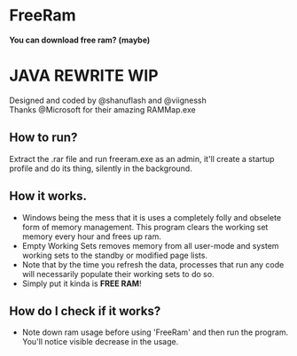# FreeRam
**You can download free ram? (maybe)**
# **JAVA REWRITE WIP**

Designed and coded by @shanuflash and @viignessh<br>
Thanks @Microsoft for their amazing RAMMap.exe

## How to run?<br>
Extract the .rar file and run freeram.exe as an admin, it'll create 
a startup profile and do its thing, silently in the background. 

## How it works.<br>
- Windows being the mess that it is uses a completely folly and obselete form of memory management. This program clears the working set memory every hour and frees up ram.
- Empty Working Sets removes memory from all user-mode and system working sets to the standby or modified page lists.<br>
- Note that by the time you refresh the data, processes that run any code will necessarily populate their working sets to do so.<br>
- Simply put it kinda is **FREE RAM**!

## How do I check if it works?
- Note down ram usage before using 'FreeRam' and then run the program. You'll notice visible
decrease in the usage.
 

